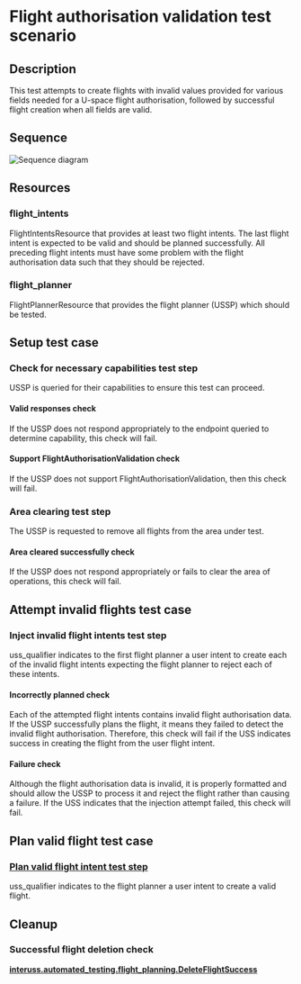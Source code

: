 # Flight authorisation validation test scenario

## Description

This test attempts to create flights with invalid values provided for various
fields needed for a U-space flight authorisation, followed by successful flight
creation when all fields are valid.

## Sequence

![Sequence diagram](sequence.png)

## Resources

### flight_intents

FlightIntentsResource that provides at least two flight intents.  The last flight intent is expected to be valid and should be planned successfully.  All preceding flight intents must have some problem with the flight authorisation data such that they should be rejected.

### flight_planner

FlightPlannerResource that provides the flight planner (USSP) which should be tested.

## Setup test case

### Check for necessary capabilities test step

USSP is queried for their capabilities to ensure this test can proceed.

#### Valid responses check

If the USSP does not respond appropriately to the endpoint queried to determine capability, this check will fail.

#### Support FlightAuthorisationValidation check

If the USSP does not support FlightAuthorisationValidation, then this check will fail.

### Area clearing test step

The USSP is requested to remove all flights from the area under test.

#### Area cleared successfully check

If the USSP does not respond appropriately or fails to clear the area of operations, this check will fail.

## Attempt invalid flights test case

### Inject invalid flight intents test step

uss_qualifier indicates to the first flight planner a user intent to create each of the invalid flight intents expecting the flight planner to reject each of these intents.

#### Incorrectly planned check

Each of the attempted flight intents contains invalid flight authorisation data.  If the USSP successfully plans the flight, it means they failed to detect the invalid flight authorisation.  Therefore, this check will fail if the USS indicates success in creating the flight from the user flight intent.

#### Failure check

Although the flight authorisation data is invalid, it is properly formatted and should allow the USSP to process it and reject the flight rather than causing a failure.  If the USS indicates that the injection attempt failed, this check will fail.

## Plan valid flight test case

### [Plan valid flight intent test step](../../flight_planning/plan_flight_intent.md)

uss_qualifier indicates to the flight planner a user intent to create a valid flight.

## Cleanup

### Successful flight deletion check

**[interuss.automated_testing.flight_planning.DeleteFlightSuccess](../../../requirements/interuss/automated_testing/flight_planning.md)**
